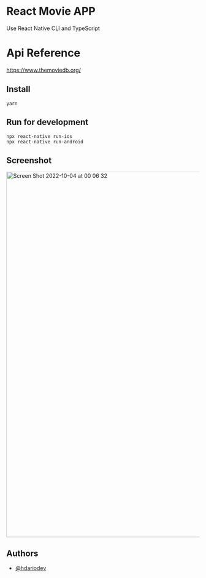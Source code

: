 # React Movie APP

Use React Native CLI  and TypeScript 

# Api Reference

https://www.themoviedb.org/



## Install

```
yarn
```

## Run for development

```
npx react-native run-ios
npx react-native run-android
```


## Screenshot 

<img width="954" alt="Screen Shot 2022-10-04 at 00 06 32" src="https://user-images.githubusercontent.com/63020855/193732021-bb3d0533-2870-466d-8f92-984d40b5556d.png">



## Authors

- [@hdariodev](https://www.hdariodev.com)
